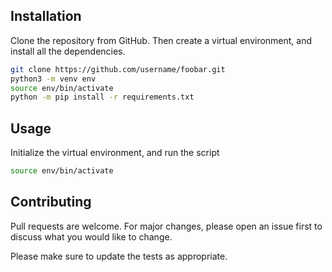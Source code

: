 ## Installation

Clone the repository from GitHub. Then create a virtual environment, and install all the dependencies.

```bash
git clone https://github.com/username/foobar.git
python3 -m venv env
source env/bin/activate
python -m pip install -r requirements.txt
```

## Usage

Initialize the virtual environment, and run the script

```bash
source env/bin/activate
```

## Contributing

Pull requests are welcome. For major changes, please open an issue first to discuss what you would like to change.

Please make sure to update the tests as appropriate.